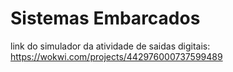 # Sistemas Embarcados

link do simulador da atividade de saidas digitais:
https://wokwi.com/projects/442976000737599489
